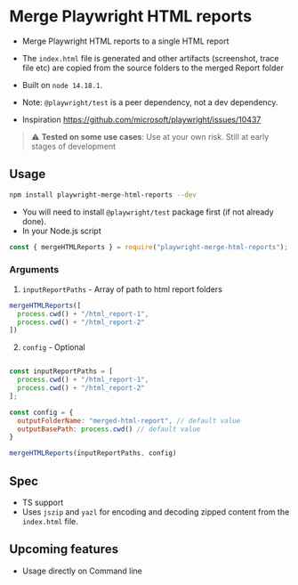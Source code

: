 # Merge Playwright HTML reports

- Merge Playwright HTML reports to a single HTML report
- The `index.html` file is generated and other artifacts (screenshot, trace file etc) are copied from the source folders to the merged Report folder
- Built on `node 14.18.1`.
- Note: `@playwright/test` is a peer dependency, not a dev dependency.

- Inspiration https://github.com/microsoft/playwright/issues/10437

> :warning: **Tested on some use cases**: Use at your own risk. Still at early stages of development

## Usage

```bash
npm install playwright-merge-html-reports --dev
```

- You will need to install `@playwright/test` package first (if not already done). 
- In your Node.js script 
```js 
const { mergeHTMLReports } = require("playwright-merge-html-reports");
```
### Arguments
1. `inputReportPaths` - Array of path to html report folders
```js
mergeHTMLReports([
  process.cwd() + "/html_report-1",
  process.cwd() + "/html_report-2"
])
```
2. `config` - Optional
```js

const inputReportPaths = [
  process.cwd() + "/html_report-1",
  process.cwd() + "/html_report-2"
];

const config = {
  outputFolderName: "merged-html-report", // default value
  outputBasePath: process.cwd() // default value
}

mergeHTMLReports(inputReportPaths, config)
```

## Spec
- TS support
- Uses `jszip` and `yazl` for encoding and decoding zipped content from the `index.html` file.

## Upcoming features

- Usage directly on Command line
